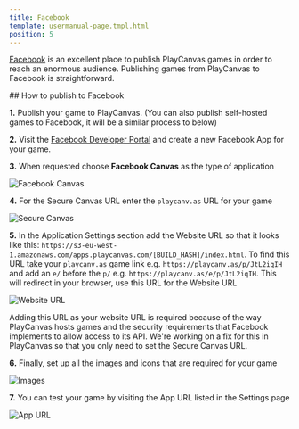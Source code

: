 ```yaml
---
title: Facebook
template: usermanual-page.tmpl.html
position: 5
---
```


[Facebook][1] is an excellent place to publish PlayCanvas games in order to reach an enormous audience. Publishing games from PlayCanvas to Facebook is straightforward.

## How to publish to Facebook

**1.** Publish your game to PlayCanvas. (You can also publish self-hosted games to Facebook, it will be a similar process to below)

**2.** Visit the [Facebook Developer Portal][2] and create a new Facebook App for your game.

**3.** When requested choose **Facebook Canvas** as the type of application

![Facebook Canvas][3]

**4.** For the Secure Canvas URL enter the `playcanv.as` URL for your game

![Secure Canvas][4]

**5.** In the Application Settings section add the Website URL so that it looks like this: `https://s3-eu-west-1.amazonaws.com/apps.playcanvas.com/[BUILD_HASH]/index.html`. To find this URL take your `playcanv.as` game link e.g. `https://playcanv.as/p/JtL2iqIH` and add an `e/` before the `p/` e.g. `https://playcanv.as/e/p/JtL2iqIH`. This will redirect in your browser, use this URL for the Website URL

![Website URL][5]

<div class="alert alert-info">
Adding this URL as your website URL is required because of the way PlayCanvas hosts games and the security requirements that Facebook implements to allow access to its API. We're working on a fix for this in PlayCanvas so that you only need to set the Secure Canvas URL.
</div>

**6.** Finally, set up all the images and icons that are required for your game

![Images][6]

**7.** You can test your game by visiting the App URL listed in the Settings page

![App URL][7]

[1]: http://facebook.com
[2]: https://developers.facebook.com/
[3]: /images/user-manual/publishing/web/facebook/choose-platform.jpg
[4]: /images/user-manual/publishing/web/facebook/secure-canvas-url.jpg
[5]: /images/user-manual/publishing/web/facebook/website-url.jpg
[6]: /images/user-manual/publishing/web/facebook/icons.jpg
[7]: /images/user-manual/publishing/web/facebook/app-url.jpg

